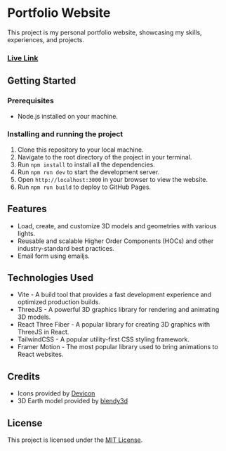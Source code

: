 # Portfolio Website

This project is my personal portfolio website, showcasing my skills, experiences, and projects.

### [Live Link](https://vikvakati.github.io/portfolio/)

## Getting Started

### Prerequisites
- Node.js installed on your machine.

### Installing and running the project
1. Clone this repository to your local machine.
2. Navigate to the root directory of the project in your terminal.
3. Run `npm install` to install all the dependencies.
4. Run `npm run dev` to start the development server.
5. Open `http://localhost:3000` in your browser to view the website.
6. Run `npm run build` to deploy to GitHub Pages. 

## Features
- Load, create, and customize 3D models and geometries with various lights.
- Reusable and scalable Higher Order Components (HOCs) and other industry-standard best practices.
- Email form using emailjs.

## Technologies Used
- Vite - A build tool that provides a fast development experience and optimized production builds.
- ThreeJS - A powerful 3D graphics library for rendering and animating 3D models.
- React Three Fiber - A popular library for creating 3D graphics with ThreeJS in React.
- TailwindCSS - A popular utility-first CSS styling framework.
- Framer Motion - The most popular library used to bring animations to React websites.

## Credits
- Icons provided by [Devicon](https://devicon.dev/)
- 3D Earth model provided by [blendy3d](https://www.cgtrader.com/free-3d-models/space/planet/low-poly-planet-earth)

## License
This project is licensed under the [MIT License](LICENSE).

